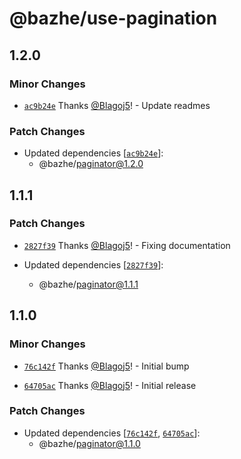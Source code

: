 # @bazhe/use-pagination

## 1.2.0

### Minor Changes

- [`ac9b24e`](https://github.com/Blagoj5/pagination/commit/ac9b24ecea946ede610ca9ef5b54aa05cd00bc0e) Thanks [@Blagoj5](https://github.com/Blagoj5)! - Update readmes

### Patch Changes

- Updated dependencies [[`ac9b24e`](https://github.com/Blagoj5/pagination/commit/ac9b24ecea946ede610ca9ef5b54aa05cd00bc0e)]:
  - @bazhe/paginator@1.2.0

## 1.1.1

### Patch Changes

- [`2827f39`](https://github.com/Blagoj5/pagination/commit/2827f3910aec631f344a43a783311b385b26b7dc) Thanks [@Blagoj5](https://github.com/Blagoj5)! - Fixing documentation

- Updated dependencies [[`2827f39`](https://github.com/Blagoj5/pagination/commit/2827f3910aec631f344a43a783311b385b26b7dc)]:
  - @bazhe/paginator@1.1.1

## 1.1.0

### Minor Changes

- [`76c142f`](https://github.com/Blagoj5/pagination/commit/76c142f4cd3b0e1a6edafabf860df430a8a6dc3d) Thanks [@Blagoj5](https://github.com/Blagoj5)! - Initial bump

* [`64705ac`](https://github.com/Blagoj5/pagination/commit/64705ac1c9cf1628563a2a16306693984bc95489) Thanks [@Blagoj5](https://github.com/Blagoj5)! - Initial release

### Patch Changes

- Updated dependencies [[`76c142f`](https://github.com/Blagoj5/pagination/commit/76c142f4cd3b0e1a6edafabf860df430a8a6dc3d), [`64705ac`](https://github.com/Blagoj5/pagination/commit/64705ac1c9cf1628563a2a16306693984bc95489)]:
  - @bazhe/paginator@1.1.0
